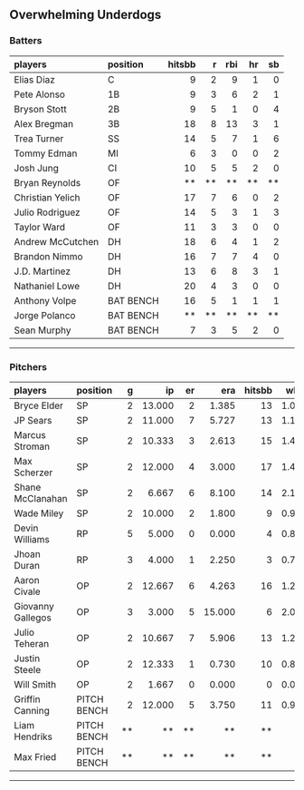 ## Overwhelming Underdogs

### Batters

 
|players          |position  | hitsbb|  r| rbi| hr| sb| 
|:----------------|:---------|------:|--:|---:|--:|--:| 
|Elias Diaz       |C         |      9|  2|   9|  1|  0| 
|Pete Alonso      |1B        |      9|  3|   6|  2|  1| 
|Bryson Stott     |2B        |      9|  5|   1|  0|  4| 
|Alex Bregman     |3B        |     18|  8|  13|  3|  1| 
|Trea Turner      |SS        |     14|  5|   7|  1|  6| 
|Tommy Edman      |MI        |      6|  3|   0|  0|  2| 
|Josh Jung        |CI        |     10|  5|   5|  2|  0| 
|Bryan Reynolds   |OF        |     **| **|  **| **| **| 
|Christian Yelich |OF        |     17|  7|   6|  0|  2| 
|Julio Rodriguez  |OF        |     14|  5|   3|  1|  3| 
|Taylor Ward      |OF        |     11|  3|   3|  0|  0| 
|Andrew McCutchen |DH        |     18|  6|   4|  1|  2| 
|Brandon Nimmo    |DH        |     16|  7|   7|  4|  0| 
|J.D. Martinez    |DH        |     13|  6|   8|  3|  1| 
|Nathaniel Lowe   |DH        |     20|  4|   3|  0|  0| 
|Anthony Volpe    |BAT BENCH |     16|  5|   1|  1|  1| 
|Jorge Polanco    |BAT BENCH |     **| **|  **| **| **| 
|Sean Murphy      |BAT BENCH |      7|  3|   5|  2|  0| 

* * *

### Pitchers

 
|players           |position    |  g|     ip| er|    era| hitsbb|  whip| so|  w| sv| 
|:-----------------|:-----------|--:|------:|--:|------:|------:|-----:|--:|--:|--:| 
|Bryce Elder       |SP          |  2| 13.000|  2|  1.385|     13| 1.000| 10|  1|  0| 
|JP Sears          |SP          |  2| 11.000|  7|  5.727|     13| 1.182| 13|  0|  0| 
|Marcus Stroman    |SP          |  2| 10.333|  3|  2.613|     15| 1.452|  7|  1|  0| 
|Max Scherzer      |SP          |  2| 12.000|  4|  3.000|     17| 1.417| 17|  1|  0| 
|Shane McClanahan  |SP          |  2|  6.667|  6|  8.100|     14| 2.100|  4|  0|  0| 
|Wade Miley        |SP          |  2| 10.000|  2|  1.800|      9| 0.900|  6|  1|  0| 
|Devin Williams    |RP          |  5|  5.000|  0|  0.000|      4| 0.800|  4|  1|  4| 
|Jhoan Duran       |RP          |  3|  4.000|  1|  2.250|      3| 0.750|  6|  0|  2| 
|Aaron Civale      |OP          |  2| 12.667|  6|  4.263|     16| 1.263| 11|  0|  0| 
|Giovanny Gallegos |OP          |  3|  3.000|  5| 15.000|      6| 2.000|  1|  0|  0| 
|Julio Teheran     |OP          |  2| 10.667|  7|  5.906|     13| 1.219|  5|  0|  0| 
|Justin Steele     |OP          |  2| 12.333|  1|  0.730|     10| 0.811| 14|  2|  0| 
|Will Smith        |OP          |  2|  1.667|  0|  0.000|      0| 0.000|  2|  0|  1| 
|Griffin Canning   |PITCH BENCH |  2| 12.000|  5|  3.750|     11| 0.917| 16|  1|  0| 
|Liam Hendriks     |PITCH BENCH | **|     **| **|     **|     **|    **| **| **| **| 
|Max Fried         |PITCH BENCH | **|     **| **|     **|     **|    **| **| **| **| 


* * *


